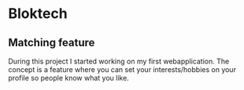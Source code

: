 # Bloktech

## Matching feature

During this project I started working on my first webapplication. The concept is a feature where you can set your interests/hobbies on your profile so people know what you like.
